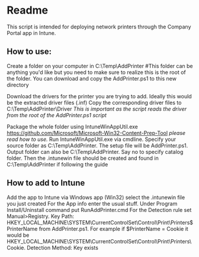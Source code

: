 # Readme
This script is intended for deploying network printers through the Company Portal app in Intune.

## How to use:
Create a folder on your computer in C:\Temp\AddPrinter #This folder can be anything you'd like but you need to make sure to realize this is the root of the folder.
You can download and copy the AddPrinter.ps1 to this new directory

Download the drivers for the printer you are trying to add. Ideally this would be the extracted driver files (.inf)
Copy the corresponding driver files to C:\Temp\AddPrinter\Driver *This is important as the script reads the driver from the root of the AddPrinter.ps1 script*

Package the whole folder using IntuneWinAppUtil.exe https://github.com/Microsoft/Microsoft-Win32-Content-Prep-Tool *please read how to use.*
Run IntuneWinAppUtil.exe via cmdline. 
Specify your source folder as C:\Temp\AddPrinter. 
The setup file will be AddPrinter.ps1. 
Output folder can also be C:\Temp\AddPrinter. 
Say no to specify catalog folder. 
Then the .intunewin file should be created and found in C:\Temp\AddPrinter if following the guide

## How to add to Intune
Add the app to Intune via Windows app (Win32) select the .intunewin file you just created
For the App info enter the usual stuff. Under Program Install/Uninstall command put RunAddPrinter.cmd
For the Detection rule set Manual>Registry. Key Path: HKEY_LOCAL_MACHINE\SYSTEM\CurrentControlSet\Control\Print\Printers\$PrinterName from AddPrinter.ps1. For example if $PrinterName = Cookie it would be HKEY_LOCAL_MACHINE\SYSTEM\CurrentControlSet\Control\Print\Printers\Cookie. Detection Method: Key exists
